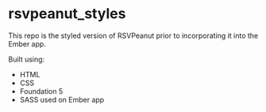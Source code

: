 # rsvpeanut_styles

This repo is the styled version of RSVPeanut prior to incorporating it into the Ember app. 

[logo]: https://raw.githubusercontent.com/remember-me/rsvpeanut_styles/master/img/simpletext2.png

Built using:
+ HTML
+ CSS
+ Foundation 5
+ SASS used on Ember app 
